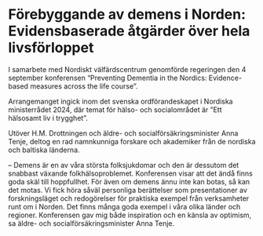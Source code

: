 # Förebyggande av demens i Norden: Evidensbaserade åtgärder över hela livsförloppet

I samarbete med Nordiskt välfärdscentrum genomförde regeringen den 4 september konferensen “Preventing Dementia in the Nordics: Evidence\-based measures across the life course”.

Arrangemanget ingick inom det svenska ordförandeskapet i Nordiska ministerrådet 2024, där temat för hälso\- och socialområdet är ”Ett hälsosamt liv i trygghet”.

Utöver H.M. Drottningen och äldre\- och socialförsäkringsminister Anna Tenje, deltog en rad namnkunniga forskare och akademiker från de nordiska och baltiska länderna.

– Demens är en av våra största folksjukdomar och den är dessutom det snabbast växande folkhälsoproblemet. Konferensen visar att det ändå finns goda skäl till hoppfullhet. För även om demens ännu inte kan botas, så kan det motas. Vi fick höra såväl personliga berättelser som presentationer av forskningsläget och redogörelser för praktiska exempel från verksamheter runt om i Norden. Det finns många goda exempel i våra olika länder och regioner. Konferensen gav mig både inspiration och en känsla av optimism, sa äldre\- och socialförsäkringsminister Anna Tenje.
